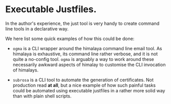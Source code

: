 Executable Justfiles.
=====================

In the author's experience, the just tool is very handy to create command line tools in a declarative way.

We here list some quick examples of how this could be done:

* `ogma` is a CLI wrapper around the himalaya command line email tool. As himalaya is exhaustive, its command line rather verbose, and it is not quite a no-config tool. `ogma` is arguably a way to work around these necessarily awkward aspects of himalay to customise the CLI invocation of himalays.

* `subrosa` is a CLI tool to automate the generation of certificates. Not production read **at all**, but a nice example of how such painful tasks could be automated using executable justfiles in a rather more solid way than with plain shell scripts.
